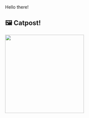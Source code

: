 Hello there!



## 🖼️ Catpost!

<sub>
    <img src="https://cdn2.thecatapi.com/images/W4L693O6F.jpg" height="256">
</sub>

